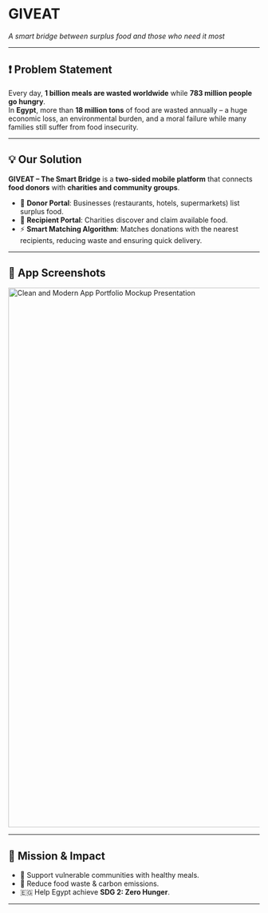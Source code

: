 # GIVEAT 
*A smart bridge between surplus food and those who need it most*  

---

## ❗ Problem Statement  
Every day, **1 billion meals are wasted worldwide** while **783 million people go hungry**.  
In **Egypt**, more than **18 million tons** of food are wasted annually – a huge economic loss, an environmental burden, and a moral failure while many families still suffer from food insecurity.  

---

## 💡 Our Solution  
**GIVEAT – The Smart Bridge** is a **two-sided mobile platform** that connects **food donors** with **charities and community groups**.  

- 🏢 **Donor Portal**: Businesses (restaurants, hotels, supermarkets) list surplus food.  
- 🤝 **Recipient Portal**: Charities discover and claim available food.  
- ⚡ **Smart Matching Algorithm**: Matches donations with the nearest recipients, reducing waste and ensuring quick delivery.  

---

## 📱 App Screenshots  
<img width="1920" height="1080" alt="Clean and Modern App Portfolio Mockup Presentation" src="https://github.com/user-attachments/assets/1256388e-87c6-4ebe-8044-296334748d5f" />

---

## 🎯 Mission & Impact  
- 👥 Support vulnerable communities with healthy meals.  
- 🌱 Reduce food waste & carbon emissions.  
- 🇪🇬 Help Egypt achieve **SDG 2: Zero Hunger**.  

---

